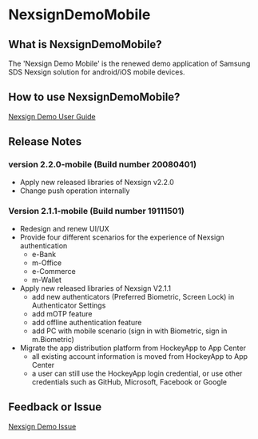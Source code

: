 # NexsignDemoMobile

## What is NexsignDemoMobile?
The 'Nexsign Demo Mobile' is the renewed demo application of Samsung SDS Nexsign solution for android/iOS mobile devices.

## How to use NexsignDemoMobile?
[Nexsign Demo User Guide](https://www.samsungsdsbiz.com/help/Nexsign_Demo)

## Release Notes
### version 2.2.0-mobile (Build number 20080401)
* Apply new released libraries of Nexsign v2.2.0
* Change push operation internally

### Version 2.1.1-mobile (Build number 19111501)
* Redesign and renew UI/UX
* Provide four different scenarios for the experience of Nexsign authentication
  * e-Bank
  * m-Office
  * e-Commerce
  * m-Wallet
* Apply new released libraries of Nexsign V2.1.1
  * add new authenticators (Preferred Biometric, Screen Lock) in Authenticator Settings
  * add mOTP feature
  * add offline authentication feature
  * add PC with mobile scenario (sign in with Biometric, sign in m.Biometric)
* Migrate the app distribution platform from HockeyApp to App Center
  * all existing account information is moved from HockeyApp to App Center
  * a user can still use the HockeyApp login credential, or use other credentials such as GitHub, Microsoft, Facebook or Google

## Feedback or Issue
[Nexsign Demo Issue](https://github.com/Nexsign/NexsignDemoMobile/issues)
